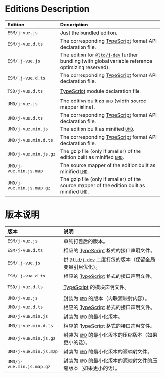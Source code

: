 ﻿
Editions Description
====================

| Edition                   | Description                                                                                                    |
|:--------------------------|:---------------------------------------------------------------------------------------------------------------|
| `ESM/j-vue.js`            | Just the bundled edition.                                                                                      |
| `ESM/j-vue.d.ts`          | The corresponding [TypeScript][TS-en] format API declaration file.                                             |
| `ESM/.j-vue.js`           | The edition for [`@ltd/j-dev`][jDev-en] further bundling (with global variable reference optimizing reserved). |
| `ESM/.j-vue.d.ts`         | The corresponding [TypeScript][TS-en] format API declaration file.                                             |
|                           |                                                                                                                |
| `TSD/j-vue.d.ts`          | [TypeScript][TS-en] module declaration file.                                                                   |
|                           |                                                                                                                |
| `UMD/j-vue.js`            | The edition built as [`UMD`][UMD-en] (width source mapper inline).                                             |
| `UMD/j-vue.d.ts`          | The corresponding [TypeScript][TS-en] format API declaration file.                                             |
| `UMD/j-vue.min.js`        | The edition built as minified [`UMD`][UMD-en].                                                                 |
| `UMD/j-vue.min.d.ts`      | The corresponding [TypeScript][TS-en] format API declaration file.                                             |
| `UMD/j-vue.min.js.gz`     | The gzip file (only if smaller) of the edition built as minified [`UMD`][UMD-en].                              |
| `UMD/j-vue.min.js.map`    | The source mapper of the edition built as minified [`UMD`][UMD-en].                                            |
| `UMD/j-vue.min.js.map.gz` | The gzip file (only if smaller) of the source mapper of the edition built as minified [`UMD`][UMD-en].         |

[jDev-en]: https://www.npmjs.com/package/@ltd/j-dev
[UMD-en]: https://github.com/umdjs/umd "Universal Module Definition"
[TS-en]: https://www.typescriptlang.org/ "TypeScript"

版本说明
========

| 版本                      | 说明                                                                                                           |
|:--------------------------|:---------------------------------------------------------------------------------------------------------------|
| `ESM/j-vue.js`            | 单纯打包后的版本。                                                                                             |
| `ESM/j-vue.d.ts`          | 相应的 [TypeScript][TS-zhs] 格式的接口声明文件。                                                               |
| `ESM/.j-vue.js`           | 供 [`@ltd/j-dev`][jDev-zhs] 二度打包的版本（保留全局变量引用优化）。                                           |
| `ESM/.j-vue.d.ts`         | 相应的 [TypeScript][TS-zhs] 格式的接口声明文件。                                                               |
|                           |                                                                                                                |
| `TSD/j-vue.d.ts`          | [TypeScript][TS-zhs] 的模块声明文件。                                                                          |
|                           |                                                                                                                |
| `UMD/j-vue.js`            | 封装为 [`UMD`][UMD-zhs] 的版本（内联源映射内容）。                                                             |
| `UMD/j-vue.d.ts`          | 相应的 [TypeScript][TS-zhs] 格式的接口声明文件。                                                               |
| `UMD/j-vue.min.js`        | 封装为 [`UMD`][UMD-zhs] 的最小化版本。                                                                         |
| `UMD/j-vue.min.d.ts`      | 相应的 [TypeScript][TS-zhs] 格式的接口声明文件。                                                               |
| `UMD/j-vue.min.js.gz`     | 封装为 [`UMD`][UMD-zhs] 的最小化版本的压缩版本（如果更小的话）。                                               |
| `UMD/j-vue.min.js.map`    | 封装为 [`UMD`][UMD-zhs] 的最小化版本的源映射文件。                                                             |
| `UMD/j-vue.min.js.map.gz` | 封装为 [`UMD`][UMD-zhs] 的最小化版本的源映射文件的压缩版本（如果更小的话）。                                   |

[jDev-zhs]: https://www.npmjs.com/package/@ltd/j-dev
[UMD-zhs]: https://github.com/umdjs/umd "通用模块定义"
[TS-zhs]: https://www.typescriptlang.org/ "TypeScript"
